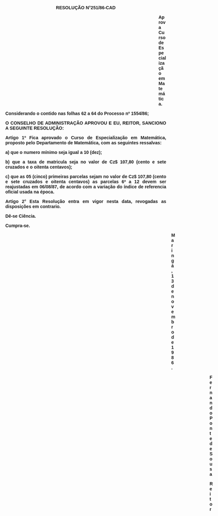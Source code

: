 <BODY>

<B><FONT FACE="Arial"><P ALIGN="CENTER">RESOLU&Ccedil;&Atilde;O N°251/86-CAD</P>
<P ALIGN="CENTER"></P><DIR>
<DIR>
<DIR>
<DIR>
<DIR>
<DIR>
<DIR>
<DIR>
<DIR>
<DIR>
<DIR>
<DIR>

</B><P ALIGN="JUSTIFY">Aprova Curso de Especializa&ccedil;&atilde;o em Matem&aacute;tica.</P>
<P ALIGN="JUSTIFY"></P></DIR>
</DIR>
</DIR>
</DIR>
</DIR>
</DIR>
</DIR>
</DIR>
</DIR>
</DIR>
</DIR>
</DIR>

<P ALIGN="JUSTIFY">Considerando o contido nas folhas 62 a 64 do Processo nº 1554/86;</P>
<P ALIGN="JUSTIFY"></P>
<B><P ALIGN="JUSTIFY">O CONSELHO DE ADMINISTRA&Ccedil;&Atilde;O APROVOU E EU, REITOR, SANCIONO A SEGUINTE RESOLU&Ccedil;&Atilde;O:</P>
</B><P ALIGN="JUSTIFY"></P>
<B><P ALIGN="JUSTIFY">Artigo 1º</B>  Fica aprovado o Curso de Especializa&ccedil;&atilde;o em Matem&aacute;tica, proposto pelo Departamento de Matem&aacute;tica, com as seguintes ressalvas:</P>
<P ALIGN="JUSTIFY">a) que o numero m&iacute;nimo seja igual a 10 (dez);</P>
<P ALIGN="JUSTIFY">b) que a taxa de matricula seja no valor de Cz$ 107,80 (cento e sete cruzados e o oitenta centavos);</P>
<P ALIGN="JUSTIFY">c) que as 05 (cinco) primeiras parcelas sejam no valor de Cz$ 107,80 (cento e sete cruzados e oitenta centavos) as parcelas 6ª  a 12 devem ser reajustadas em 06/08/87, de acordo com a varia&ccedil;&atilde;o do &iacute;ndice de referencia oficial usada na &eacute;poca.</P>
<B><P ALIGN="JUSTIFY">Artigo 2°</B>  Esta Resolu&ccedil;&atilde;o entra em vigor nesta data, revogadas as disposi&ccedil;&otilde;es em contrario.</P>
<P ALIGN="JUSTIFY">D&ecirc;-se Ci&ecirc;ncia.</P>
<P ALIGN="JUSTIFY">Cumpra-se.</P>
<P ALIGN="JUSTIFY"></P><DIR>
<DIR>
<DIR>
<DIR>
<DIR>
<DIR>
<DIR>
<DIR>
<DIR>
<DIR>
<DIR>
<DIR>
<DIR>

<P ALIGN="JUSTIFY">Maring&aacute;, 13 de novembro de 1986.</P>
<P ALIGN="JUSTIFY"></P><DIR>
<DIR>
<DIR>

<P ALIGN="JUSTIFY">Fernando  Ponte de Sousa</P>
<P ALIGN="JUSTIFY">Reitor </P>
<P ALIGN="JUSTIFY"></P></DIR>
</DIR>
</DIR>
</DIR>
</DIR>
</DIR>
</DIR>
</DIR>
</DIR>
</DIR>
</DIR>
</DIR>
</DIR>
</DIR>
</DIR>
</DIR>
</FONT></BODY>
